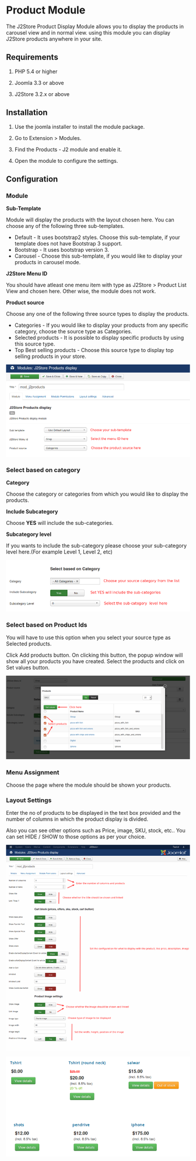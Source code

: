 # Product Module

The J2Store Product Display Module allows you to display the products in carousel view and in normal view. using this module you can display J2Store products anywhere in your site.

## Requirements

1. PHP 5.4 or higher

2. Joomla 3.3 or above

3. J2Store 3.2.x or above

## Installation

1. Use the joomla installer to install the module package.

2. Go to Extension > Modules.

3. Find the Products - J2 module and enable it.

4. Open the module to configure the settings.

## Configuration

### Module

**Sub-Template**

Module will display the products with the layout chosen here. You can choose any of the following three sub-templates.

- Default - It uses bootstrap2 styles. Choose this sub-template, if your template does not have Bootstrap 3 support.
- Bootstrap - It uses bootstrap version 3.
- Carousel - Choose this sub-template, if you would like to display your products in carousel mode.

**J2Store Menu ID**

You should have atleast one menu item with type as J2Store > Product List View and chosen here. Other wise, the module does not work.

**Product source**

Choose any one of the following three source types to display the products.

- Categories - If you would like to display your products from any specific category, choose the source type as Categories.
- Selected products - It is possible to display specific products by using this source type.
- Top Best selling products - Choose this source type to display top selling products in your store.

![](./assets/images/module-template.png)

### Select based on category

**Category**

Choose the category or categories from which you would like to display the products.

**Include Subcategory**

Choose **YES** will include the sub-categories.

**Subcategory level**

If you wants to include the sub-category please choose your sub-category level here.(For example Level 1, Level 2, etc)

![](./assets/images/module-category.png)

### Select based on Product Ids

You will have to use this option when you select your source type as Selected products.

Click Add products button. On clicking this button, the popup window will show all your products you have created. Select the products and click on Set values button.

![](./assets/images/module-selected-products.png)

### Menu Assignment

Choose the page where the module should be shown your products.

### Layout Settings

Enter the no of products to be displayed in the text box provided and the number of columns in which the product display is divided.

Also you can see other options such as Price, image, SKU, stock, etc.. You can set HIDE / SHOW to those options as per your choice.

![configuration](./assets/images/product-module.png)

![frontend](./assets/images/product-frontend.png)